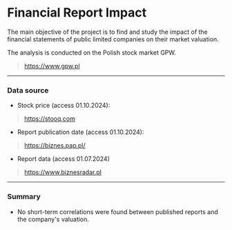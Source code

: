# Financial Report Impact

The main objective of the project is to find and study the impact of the financial statements of public limited companies on their market valuation.

The analysis is conducted on the Polish stock market GPW.

> https://www.gpw.pl

---

### Data source

- Stock price (access 01.10.2024):
> https://stooq.com

- Report publication date (access 01.10.2024):
> https://biznes.pap.pl/ 

- Report data (access 01.07.2024)
> https://www.biznesradar.pl

---

### Summary
- No short-term correlations were found between published reports and the company's valuation.

